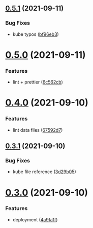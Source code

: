 ## [0.5.1](https://github.com/EddieHubCommunity/LinkFree/compare/v0.5.0...v0.5.1) (2021-09-11)


### Bug Fixes

* kube typos ([bf96eb3](https://github.com/EddieHubCommunity/LinkFree/commit/bf96eb3a9a37c8cb7db045d5bb59649f5e445066))



# [0.5.0](https://github.com/EddieHubCommunity/LinkFree/compare/v0.4.0...v0.5.0) (2021-09-11)


### Features

* lint + prettier ([6c562cb](https://github.com/EddieHubCommunity/LinkFree/commit/6c562cba8428b2e90846ad6af6bfad6d1e2814ec))



# [0.4.0](https://github.com/EddieHubCommunity/LinkFree/compare/v0.3.1...v0.4.0) (2021-09-10)


### Features

* lint data files ([67592d7](https://github.com/EddieHubCommunity/LinkFree/commit/67592d79d2c3e84175e891cccd06019afeea0c8c))



## [0.3.1](https://github.com/EddieHubCommunity/LinkFree/compare/v0.3.0...v0.3.1) (2021-09-10)


### Bug Fixes

* kube file reference ([3d29b05](https://github.com/EddieHubCommunity/LinkFree/commit/3d29b05171cd163be1c532e631db5fd49d0c69ec))



# [0.3.0](https://github.com/EddieHubCommunity/LinkFree/compare/v0.2.0...v0.3.0) (2021-09-10)


### Features

* deployment ([4a9fa1f](https://github.com/EddieHubCommunity/LinkFree/commit/4a9fa1f4591d655fa844521ce5b01c7b541bb904))



